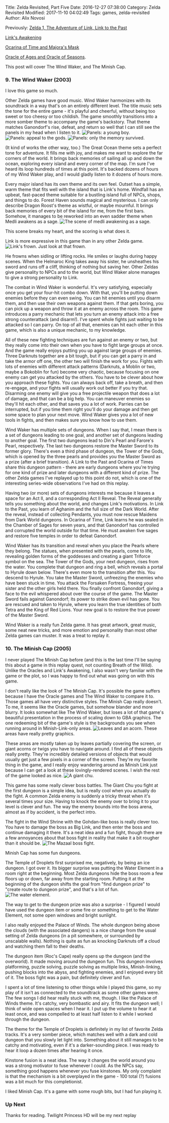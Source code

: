 Title: Zelda Revisited, Part Five
Date: 2016-12-27 07:38:00
Category: Zelda Revisited
Modified: 2017-11-10 04:02:49
Tags: games, zelda-revisited
Author: Alix Novosi

Previously:
[Zelda 1, The Adventure of Link, Link to the Past]({filename}/2016-10-10-zelda-revisited-part-one.md)

[Link's Awakening]({filename}/2016-10-10-zelda-revisited-part-two.md)

[Ocarina of Time and Majora's Mask]({filename}/2016-10-10-zelda-revisited-part-three.md)

[Oracle of Ages and Oracle of Seasons]({filename}/2016-10-10-zelda-revisited-part-four.md).

This post will cover The Wind Waker,
and The Minish Cap.

### 9. The Wind Waker (2003)
I love this game so much.

Other Zelda games have good music.
Wind Waker harmonizes with its soundtrack in a way that's on an entirely different level.
The title music sets the tone for the entire game -
it's playful and cheerful,
without being too sweet or too cheesy or too childish.
The game smoothly transitions into a more somber theme to accompany the game's backstory.
That theme matches Ganondorf's rise,
defeat,
and return so well that I can still see the panels in my head when I listen to it.
<img src="{static}/media/zelda/ww_young_boy.png" alt="Panels: a young boy."/>
<img src="{static}/media/zelda/ww_appeal_gods.png" alt="Panels: appeal to the gods."/>
<img src="{static}/media/zelda/ww_memory_survived.png" alt="Panels: only the memory survived."/>

(It kind of works the other way,
too.)
The Great Ocean theme sets a perfect tone for adventure.
It fills me with joy,
and makes me want to explore the far corners of the world.
It brings back memories of sailing all up and down the ocean,
exploring every island and every corner of the map.
I'm sure I've heard its loop hundreds of times at this point.
It's backed dozens of hours of my Wind Waker play,
and I would gladly listen to it dozens of hours more.

Every major island has its own theme and its own feel.
Outset has a simple,
warm theme that fits well with the island that is Link's home.
Windfall has an upbeat,
fast-paced theme suitable for a bustling island full of NPCs,
shops,
and things to do.
Forest Haven sounds magical and mysterious.
I can only describe Dragon Roost's theme as wistful,
or maybe mournful.
It brings back memories of every bit of the island for me,
from the first bars.
Somehow,
it manages to be reworked into an even sadder theme when Medli awakens as a sage.
<img src="{static}/media/zelda/ww_medli_awakening.png" alt="The scene of medli awakening as a sage."/>

This scene breaks my heart,
and the scoring is what does it.

Link is more expressive in this game than in any other Zelda game.
<img src="{static}/media/zelda/ww_frown.jpg" alt="Link's frown."/>
Just look at that frown.

He frowns when sidling or lifting rocks.
He smiles or laughs during happy scenes.
When the Helmaroc King takes away his sister,
he unsheathes his sword and runs off a cliff,
thinking of nothing but saving her.
Other Zeldas give personality to NPCs and to the world,
but Wind Waker alone manages to give a strong personality to Link.

The combat in Wind Waker is wonderful.
It's very satisfying,
especially once you get your four-hit combo down.
With that,
you'll be putting down enemies before they can even swing.
You can hit enemies until you disarm them,
and then use their own weapons against them.
If that gets boring,
you can pick up a weapon and throw it at an enemy across the room.
This game introduces a parry mechanic that lets you turn an enemy attack into a free strong counterattack
(and disarm!).
I've spent whole fights just waiting to be attacked so I can parry.
On top of all that,
enemies can hit each other in this game,
which is also a unique mechanic,
to my knowledge.

All of these new fighting techniques are fun against an enemy or two,
but they really come into their own when you have to fight large groups at once.
And the game really enjoys putting you up against large groups of enemies.
Three Darknuts together are a bit tough,
but if you can get a parry in and take the armor off one,
the other two will finish the work for you.
Fights with lots of enemies with different attack patterns
(Darknuts,
a Moblin or two,
maybe a Bokoblin for fun)
become very chaotic,
because focusing on one enemy can get you attacked by the others.
You have to be clever about how you approach these fights.
You can always back off,
take a breath,
and then re-engage,
and your fights will usually work out better if you try that.
Disarming one enemy will give you a free projectile weapon that does a lot of damage,
and that can be a big help.
You can maneuver enemies so they'll hit each other,
and that saves you a lot of work.
Parries can be interrupted,
but if you time them right you'll do your damage and then get some space to plan your next move.
Wind Waker gives you a lot of new tools in fights,
and then makes sure you know how to use them.

Wind Waker has multiple sets of dungeons.
When I say that,
I mean there is a set of dungeons leading to one goal,
and another set of dungeons leading to another goal.
The first two dungeons lead to Din's Pearl and Farore's Pearl,
respectively.
The last two dungeons restore the Master Sword to its former glory.
There's even a third phase of dungeon,
the Tower of the Gods,
which is opened by the three pearls and provides you the Master Sword as a prize
(after a brief transition).
A Link to the Past and Ocarina of Times share this dungeon pattern -
there are early dungeons where you're trying for one kind of prize and later dungeons with a different kind of prize.
The other Zelda games I've replayed up to this point do not,
which is one of the interesting series-wide observations I've had on this replay.

Having two
(or more)
sets of dungeons interests me because it leaves a space for an Act II,
and a corresponding Act II Reveal.
The Reveal generally tells you something about the world,
and changes Link's motivations.
In Link to the Past,
you learn of Aghanim and the full size of the Dark World.
After the reveal,
instead of collecting Pendants,
you must now rescue Maidens from Dark World dungeons.
In Ocarina of Time,
Link learns he was sealed in the Chamber of Sages for seven years,
and that Ganondorf has controlled and corrupted the world outside for that time.
He must awaken five sages and restore five temples in order to defeat Ganondorf.

Wind Waker has its transition and reveal when you place the Pearls where they belong.
The statues,
when presented with the pearls,
come to life,
revealing golden forms of the goddesses and creating a giant Triforce symbol on the sea.
The Tower of the Gods,
your next dungeon,
rises from the water.
You complete that dungeon and ring a bell,
which reveals a portal to Hyrule down below.
There's even more to the transition after this.
You descend to Hyrule.
You take the Master Sword,
unfreezing the enemies who have been stuck in time.
You attack the Forsaken Fortress,
freeing your sister and the other girls held there.
You finally confront Ganondorf,
giving a face to the evil whispered about over the course of the game.
The Master Sword fails against Ganondorf;
its power to strike down evil has gone.
You are rescued and taken to Hyrule,
where you learn the true identities of both Tetra and the King of Red Lions.
Your new goal is to restore the true power of the Master Sword.

Wind Waker is a really fun Zelda game.
It has great artwork,
great music,
some neat new tricks,
and more emotion and personality than most other Zelda games can muster.
It was a treat to replay it.

### 10. The Minish Cap (2005)
I never played The Minish Cap before
(and this is the last time I'll be saying this about a game in this replay quest,
not counting Breath of the Wild).
Unlike the Oracles and Link's Awakening,
I also wasn't very familiar with the game or the plot,
so I was happy to find out what was going on with this game.

I don't really like the look of The Minish Cap.
It's possible the game suffers because I have the Oracle games and The Wind Waker to compare it to.
Those games all have very distinctive styles.
The Minish Cap really doesn't.
To me,
it seems like the Oracle games,
but somehow blander and more blurry.
It looks somewhat like The Wind Waker,
but loses a lot of that game's beautiful presentation in the process of scaling down to GBA graphics.
The one redeeming bit of the game's style is the backgrounds you see when running around in Minish-Link-only areas.
<img src="{static}/media/zelda/mc_leaves_acorn.jpg" alt="Leaves and an acorn."/>
These areas have really pretty graphics.

These areas are mostly taken up by leaves partially covering the screen,
or giant acorns or twigs you have to navigate around.
I find all of these objects really pretty.
They're incredibly detailed versions of objects that would usually get just a few pixels in a corner of the screen.
They're my favorite thing in the game,
and I really enjoy wandering around as Minish Link just because I can get a look at these lovingly-rendered scenes.
I wish the rest of
the game looked as nice.
<img src="{static}/media/zelda/mc_giant_chu.jpg" alt="A giant chu."/>

This game has some really clever boss battles.
The Giant Chu you fight at the first dungeon is a simple idea,
but is really cool when you actually do the fight.
A common Zelda enemy is suddenly a tricky threat when it's several times your size.
Having to knock the enemy over to bring it to your level is clever and fun.
The way the enemy bounds into the boss arena,
almost as if by accident,
is the perfect intro.

The fight in the Wind Shrine with the Gohdan-like boss is really clever too.
You have to damage the boss as Big Link,
and then enter the boss and continue damaging it there.
It's a neat idea and a fun fight,
though there are a few annoyances about that boss fight in reality that make it a bit rougher than it should be.
<img src="{static}/media/zelda/mc_mazaal.jpg" alt="The Mazaal boss fight."/>


Minish Cap has some fun dungeons.

The Temple of Droplets first surprised me,
negatively,
by being an ice dungeon.
I got over it.
Its bigger surprise was putting the Water Element in a room right at the beginning.
Most Zelda dungeons hide the boss room a few floors up or down,
far away from the starting room.
Putting it at the beginning of the dungeon shifts the goal from "find dungeon prize" to "create route to dungeon prize",
and that's a lot of fun.
<img src="{static}/media/zelda/mc_water_element.jpg" alt="The water element."/>

The way to get to the dungeon prize was also a surprise -
I figured I would have used the dungeon item or some fire or something to get to the Water Element,
not some open windows and bright sunlight.

I also really enjoyed the Palace of Winds.
The whole dungeon being above the clouds
(with the associated dangers)
is a nice change from the usual setting of Zelda dungeons
(in a pit somewhere,
or surrounded by unscalable walls).
Nothing is quite as fun as knocking Darknuts off a cloud and watching them fall to their deaths.

The dungeon item
(Roc's Cape)
really opens up the dungeon
(and the overworld).
It made moving around the dungeon fun.
This dungeon involves platforming,
puzzle solving,
puzzle solving as multiple links,
Minish-linking,
pushing blocks into the abyss,
and fighting enemies,
and I enjoyed every bit of it.
The boss fight was a pain,
but definitely clever and fun.

I spent a lot of time listening to other things while I played this game,
so my play of it isn't as connected to the soundtrack as some other games were.
The few songs I did hear really stuck with me,
though.
I like the Palace of Winds theme.
It's catchy,
very bombastic and airy.
It fits the dungeon well;
I think of wide open spaces when I hear it.
I put up the volume to hear it at least once,
and was compelled to at least half listen to it while I worked through the
dungeon.

The theme for the Temple of Droplets is definitely in my list of favorite Zelda tracks.
It's a very somber piece,
which matches well with a dark and cold dungeon that you slowly let light into.
Something about it still manages to be catchy and motivating,
even if it's a darker-sounding piece.
I was ready to hear it loop a dozen times after hearing it once.

Kinstone fusion is a neat idea.
The way it changes the world around you was a strong motivator to fuse whenever I could.
As the NPCs say,
something good happens whenever you fuse kinstones.
My only complaint is that the mechanism is a bit overplayed in the game -
100 total (?) fusions was a bit much for this completionist.

I liked Minish Cap.
It's a game with some rough bits,
but I had fun playing it.

### Up Next
Thanks for reading.
Twilight Princess HD will be my next replay
